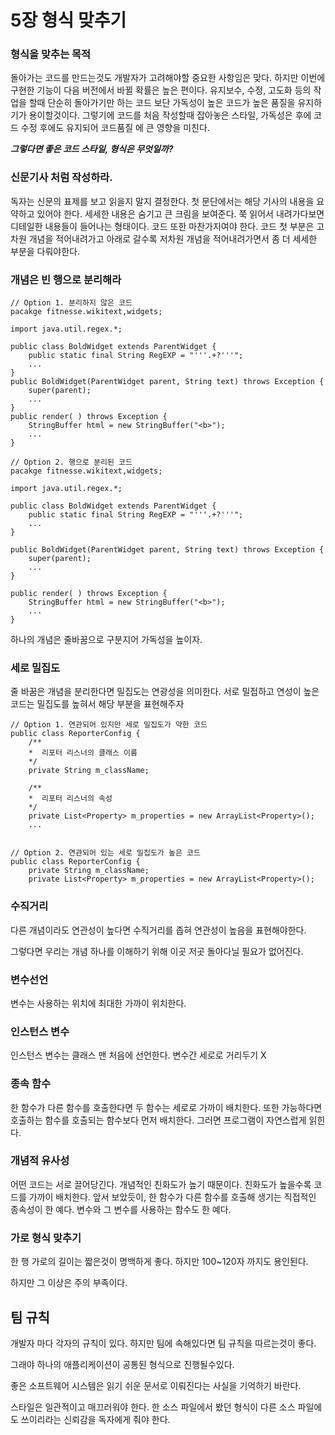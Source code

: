 # 5장 형식 맞추기

### 형식을 맞추는 목적

돌아가는 코드를 만드는것도 개발자가 고려해야할 중요한 사항임은 맞다.  하지만 이번에 구현한 기능이 다음 버전에서 바뀔 확률은 높은 편이다.   유지보수, 수정, 고도화 등의 작업을 할때 단순히 돌아가기만 하는 코드 보단 가독성이 높은 코드가 높은 품질을 유지하기가 용이할것이다.  그렇기에  코드를 처음 작성할때 잡아놓은 스타일, 가독성은 후에 코드 수정 후에도 유지되어 코드품질 에 큰 영향을 미친다.



_**그렇다면 좋은 코드 스타일, 형식은 무엇일까?**_



### 신문기사 처럼 작성하라.

독자는 신문의 표제를 보고 읽을지 말지 결정한다. 첫 문단에서는 해당 기사의 내용을 요약하고 있어야 한다.  세세한 내용은 숨기고 큰 크림을 보여준다. 쭉 읽어서 내려가다보면 디테일한 내용들이 들어나는 형태이다. 코드 또한 마찬가지여야 한다. 코드 첫 부분은 고차원 개념을 적어내려가고 아래로 갈수록 저차원 개념을 적어내려가면서 좀 더 세세한 부분을 다뤄야한다.



### 개념은 빈 행으로 분리해라

```
// Option 1. 분리하지 않은 코드
pacakge fitnesse.wikitext,widgets;

import java.util.regex.*;

public class BoldWidget extends ParentWidget {
    public static final String RegEXP = "'''.+?'''";
    ...
}
public BoldWidget(ParentWidget parent, String text) throws Exception {
    super(parent);
    ...
}
public render( ) throws Exception {
    StringBuffer html = new StringBuffer("<b>");
    ...
}

// Option 2. 행으로 분리된 코드
pacakge fitnesse.wikitext,widgets;

import java.util.regex.*;

public class BoldWidget extends ParentWidget {
    public static final String RegEXP = "'''.+?'''";
    ...
}

public BoldWidget(ParentWidget parent, String text) throws Exception {
    super(parent);
    ...
}

public render( ) throws Exception {
    StringBuffer html = new StringBuffer("<b>");
    ...
}
```

&#x20;하나의 개념은 줄바꿈으로 구분지어 가독성을 높이자.



### 세로 밀집도

줄 바꿈은 개념을 분리한다면 밀집도는 연광성을 의미한다.  서로 밀접하고 연성이 높은 코드는 밀집도를 높혀서 해당 부분을 표현해주자

```
// Option 1. 연관되어 있지만 세로 밀집도가 약한 코드
public class ReporterConfig {
    /**
    *  리포터 리스너의 클래스 이름
    */
    private String m_className;
    
    /**
    *  리포터 리스너의 속성 
    */
    private List<Property> m_properties = new ArrayList<Property>();
    ...
    
    
// Option 2. 연관되어 있는 세로 밀집도가 높은 코드
public class ReporterConfig {
    private String m_className;
    private List<Property> m_properties = new ArrayList<Property>();
```



### 수직거리

다른 개념이라도 연관성이 높다면 수직거리를 좁혀 연관성이 높음을 표현해야한다.

그렇다면 우리는 개념 하나를 이해하기 위해 이곳 저곳 돌아다닐 필요가 없어진다.



### 변수선언

변수는 사용하는 위치에 최대한 가까이 위치한다.



### 인스턴스 변수

인스턴스 변수는 클래스 맨 처음에 선언한다. 변수간 세로로 거리두기  X

### 종속 함수

한 함수가 다른 함수를 호출한다면 두 함수는 세로로 가까이 배치한다. 또한 가능하다면 호출하는 함수를 호출되는 함수보다 먼저 배치한다. 그러면 프로그램이 자연스럽게 읽힌다.

### 개념적 유사성

어떤 코드는 서로 끌어당긴다. 개념적인 친화도가 높기 때문이다. 친화도가 높을수록 코드를 가까이 배치한다. 앞서 보았듯이, 한 함수가 다른 함수를 호출해 생기는 직접적인 종속성이 한 예다. 변수와 그 변수를 사용하는 함수도 한 예다.



### 가로 형식 맞추기

한 행 가로의 길이는 짧은것이 명백하게 좋다. 하지만 100\~120자 까지도 용인된다.&#x20;

하지만 그 이상은 주의 부족이다.

## 팀 규칙

개발자 마다 각자의 규칙이 있다. 하지만 팀에 속해있다면 팀 규칙을 따르는것이 좋다.

그래야 하나의 애플리케이션이 공통된 형식으로 진행될수있다.

좋은 소프트웨어 시스템은 읽기 쉬운 문서로 이뤄진다는 사실을 기억하기 바란다.&#x20;

스타일은 일관적이고 매끄러워야 한다. 한 소스 파일에서 봤던 형식이 다른 소스 파일에도 쓰이리라는 신뢰감을 독자에게 줘야 한다.




